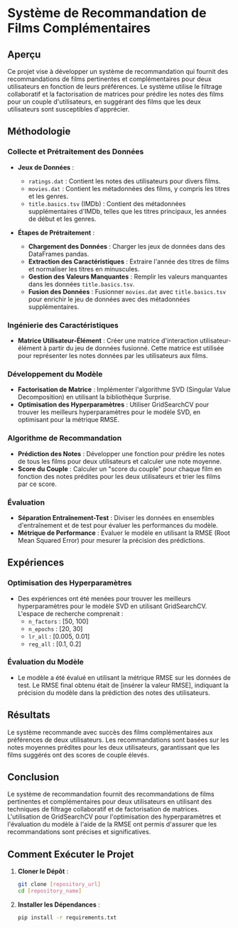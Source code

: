 # Système de Recommandation de Films Complémentaires

## Aperçu

Ce projet vise à développer un système de recommandation qui fournit des recommandations de films pertinentes et complémentaires pour deux utilisateurs en fonction de leurs préférences. Le système utilise le filtrage collaboratif et la factorisation de matrices pour prédire les notes des films pour un couple d'utilisateurs, en suggérant des films que les deux utilisateurs sont susceptibles d'apprécier.

## Méthodologie

### Collecte et Prétraitement des Données

- **Jeux de Données** : 
  - `ratings.dat` : Contient les notes des utilisateurs pour divers films.
  - `movies.dat` : Contient les métadonnées des films, y compris les titres et les genres.
  - `title.basics.tsv` (IMDb) : Contient des métadonnées supplémentaires d'IMDb, telles que les titres principaux, les années de début et les genres.

- **Étapes de Prétraitement** :
  - **Chargement des Données** : Charger les jeux de données dans des DataFrames pandas.
  - **Extraction des Caractéristiques** : Extraire l'année des titres de films et normaliser les titres en minuscules.
  - **Gestion des Valeurs Manquantes** : Remplir les valeurs manquantes dans les données `title.basics.tsv`.
  - **Fusion des Données** : Fusionner `movies.dat` avec `title.basics.tsv` pour enrichir le jeu de données avec des métadonnées supplémentaires.

### Ingénierie des Caractéristiques

- **Matrice Utilisateur-Élément** : Créer une matrice d'interaction utilisateur-élément à partir du jeu de données fusionné. Cette matrice est utilisée pour représenter les notes données par les utilisateurs aux films.

### Développement du Modèle

- **Factorisation de Matrice** : Implémenter l'algorithme SVD (Singular Value Decomposition) en utilisant la bibliothèque Surprise.
- **Optimisation des Hyperparamètres** : Utiliser GridSearchCV pour trouver les meilleurs hyperparamètres pour le modèle SVD, en optimisant pour la métrique RMSE.

### Algorithme de Recommandation

- **Prédiction des Notes** : Développer une fonction pour prédire les notes de tous les films pour deux utilisateurs et calculer une note moyenne.
- **Score du Couple** : Calculer un "score du couple" pour chaque film en fonction des notes prédites pour les deux utilisateurs et trier les films par ce score.

### Évaluation

- **Séparation Entraînement-Test** : Diviser les données en ensembles d'entraînement et de test pour évaluer les performances du modèle.
- **Métrique de Performance** : Évaluer le modèle en utilisant la RMSE (Root Mean Squared Error) pour mesurer la précision des prédictions.

## Expériences

### Optimisation des Hyperparamètres

- Des expériences ont été menées pour trouver les meilleurs hyperparamètres pour le modèle SVD en utilisant GridSearchCV. L'espace de recherche comprenait :
  - `n_factors` : [50, 100]
  - `n_epochs` : [20, 30]
  - `lr_all` : [0.005, 0.01]
  - `reg_all` : [0.1, 0.2]

### Évaluation du Modèle

- Le modèle a été évalué en utilisant la métrique RMSE sur les données de test. Le RMSE final obtenu était de [insérer la valeur RMSE], indiquant la précision du modèle dans la prédiction des notes des utilisateurs.

## Résultats

Le système recommande avec succès des films complémentaires aux préférences de deux utilisateurs. Les recommandations sont basées sur les notes moyennes prédites pour les deux utilisateurs, garantissant que les films suggérés ont des scores de couple élevés.


## Conclusion

Le système de recommandation fournit des recommandations de films pertinentes et complémentaires pour deux utilisateurs en utilisant des techniques de filtrage collaboratif et de factorisation de matrices. L'utilisation de GridSearchCV pour l'optimisation des hyperparamètres et l'évaluation du modèle à l'aide de la RMSE ont permis d'assurer que les recommandations sont précises et significatives.

## Comment Exécuter le Projet

1. **Cloner le Dépôt** :
   ```bash
   git clone [repository_url]
   cd [repository_name]
   ```

2. **Installer les Dépendances** :
   ```bash
   pip install -r requirements.txt
   ```
